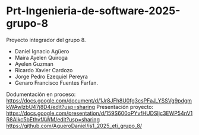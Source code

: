 # Prt-Ingenieria-de-software-2025-grupo-8
Proyecto integrador del grupo 8.
- Daniel Ignacio Agüero
- Maira Ayelen Quiroga
- Ayelen Guzman
- Ricardo Xavier Cardozo
- Jorge Pedro Ezequiel Pereyra
- Genaro Francisco Fuentes Farfan.
  
Dodumentación en proceso:
https://docs.google.com/document/d/1Jr8JFh8U0fg3csPFaJ_YSSVg9pdgmkWAwIzbU47j8D4/edit?usp=sharing
Presentación proyecto:
https://docs.google.com/presentation/d/159S600oPYvfHUDSIjc3EWP54nV1R8Alkc5bEthvfAWM/edit?usp=sharing
https://github.com/AgueroDaniel/is1_2025_eti_grupo_8/

